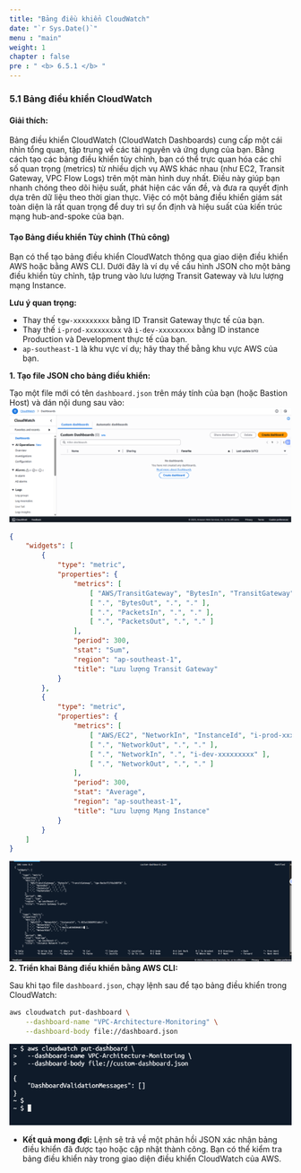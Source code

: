 ```yaml
---
title: "Bảng điều khiển CloudWatch"
date: "`r Sys.Date()`"
menu : "main"
weight: 1
chapter : false
pre : " <b> 6.5.1 </b> "
---
```


### 5.1 Bảng điều khiển CloudWatch

#### Giải thích:
Bảng điều khiển CloudWatch (CloudWatch Dashboards) cung cấp một cái nhìn tổng quan, tập trung về các tài nguyên và ứng dụng của bạn. Bằng cách tạo các bảng điều khiển tùy chỉnh, bạn có thể trực quan hóa các chỉ số quan trọng (metrics) từ nhiều dịch vụ AWS khác nhau (như EC2, Transit Gateway, VPC Flow Logs) trên một màn hình duy nhất. Điều này giúp bạn nhanh chóng theo dõi hiệu suất, phát hiện các vấn đề, và đưa ra quyết định dựa trên dữ liệu theo thời gian thực. Việc có một bảng điều khiển giám sát toàn diện là rất quan trọng để duy trì sự ổn định và hiệu suất của kiến trúc mạng hub-and-spoke của bạn.

#### Tạo Bảng điều khiển Tùy chỉnh (Thủ công)

Bạn có thể tạo bảng điều khiển CloudWatch thông qua giao diện điều khiển AWS hoặc bằng AWS CLI. Dưới đây là ví dụ về cấu hình JSON cho một bảng điều khiển tùy chỉnh, tập trung vào lưu lượng Transit Gateway và lưu lượng mạng Instance.

**Lưu ý quan trọng:**
*   Thay thế `tgw-xxxxxxxxx` bằng ID Transit Gateway thực tế của bạn.
*   Thay thế `i-prod-xxxxxxxxx` và `i-dev-xxxxxxxxx` bằng ID instance Production và Development thực tế của bạn.
*   `ap-southeast-1` là khu vực ví dụ; hãy thay thế bằng khu vực AWS của bạn.

**1. Tạo file JSON cho bảng điều khiển:**

Tạo một file mới có tên `dashboard.json` trên máy tính của bạn (hoặc Bastion Host) và dán nội dung sau vào:
![](/images/6.testing-monitoring/hinh-44.png)
```json
{
    "widgets": [
        {
            "type": "metric",
            "properties": {
                "metrics": [
                    [ "AWS/TransitGateway", "BytesIn", "TransitGateway", "tgw-xxxxxxxxx" ],
                    [ ".", "BytesOut", ".", "." ],
                    [ ".", "PacketsIn", ".", "." ],
                    [ ".", "PacketsOut", ".", "." ]
                ],
                "period": 300,
                "stat": "Sum",
                "region": "ap-southeast-1",
                "title": "Lưu lượng Transit Gateway"
            }
        },
        {
            "type": "metric",
            "properties": {
                "metrics": [
                    [ "AWS/EC2", "NetworkIn", "InstanceId", "i-prod-xxxxxxxxx" ],
                    [ ".", "NetworkOut", ".", "." ],
                    [ ".", "NetworkIn", ".", "i-dev-xxxxxxxxx" ],
                    [ ".", "NetworkOut", ".", "." ]
                ],
                "period": 300,
                "stat": "Average",
                "region": "ap-southeast-1",
                "title": "Lưu lượng Mạng Instance"
            }
        }
    ]
}
```
![](/images/6.testing-monitoring/hinh-45.png)
**2. Triển khai Bảng điều khiển bằng AWS CLI:**

Sau khi tạo file `dashboard.json`, chạy lệnh sau để tạo bảng điều khiển trong CloudWatch:

```bash
aws cloudwatch put-dashboard \
    --dashboard-name "VPC-Architecture-Monitoring" \
    --dashboard-body file://dashboard.json
```
![](/images/6.testing-monitoring/hinh-46.png)
*   **Kết quả mong đợi:** Lệnh sẽ trả về một phản hồi JSON xác nhận bảng điều khiển đã được tạo hoặc cập nhật thành công. Bạn có thể kiểm tra bảng điều khiển này trong giao diện điều khiển CloudWatch của AWS.

